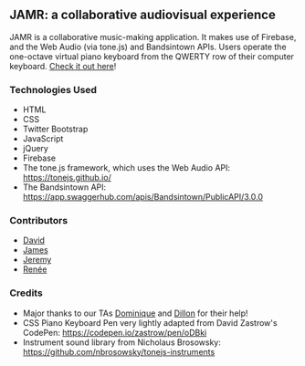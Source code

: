 ## JAMR: a collaborative audiovisual experience
JAMR is a collaborative music-making application. It makes use of Firebase, and the Web Audio (via tone.js) and Bandsintown APIs. Users operate the one-octave virtual piano keyboard from the QWERTY row of their computer keyboard. [Check it out here](https://reneegrinnell.github.io/GroupProject1/)!

### Technologies Used
* HTML
* CSS
* Twitter Bootstrap
* JavaScript
* jQuery
* Firebase
* The tone.js framework, which uses the Web Audio API: https://tonejs.github.io/
* The Bandsintown API: https://app.swaggerhub.com/apis/Bandsintown/PublicAPI/3.0.0

### Contributors
* [David](https://github.com/dbstocker)
* [James](https://github.com/wingojt)
* [Jeremy](https://github.com/JeremyHancock)
* [Renée](https://github.com/reneegrinnell)

### Credits
* Major thanks to our TAs [Dominique](https://github.com/dmeeks91) and [Dillon](https://github.com/DillonSykes) for their help!
* CSS Piano Keyboard Pen very lightly adapted from David Zastrow's CodePen: https://codepen.io/zastrow/pen/oDBki
* Instrument sound library from Nicholaus Brosowsky: https://github.com/nbrosowsky/tonejs-instruments